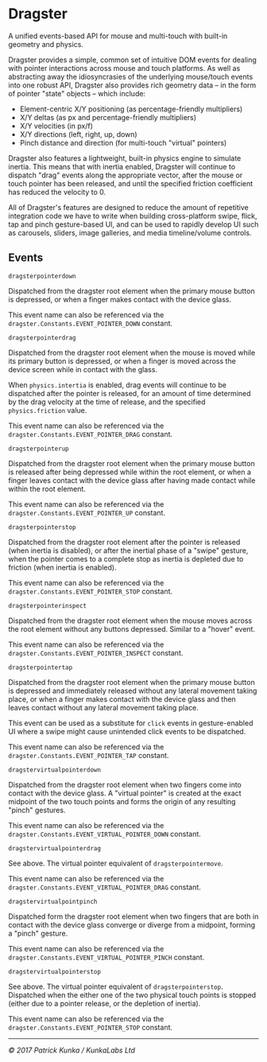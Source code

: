 # Dragster

A unified events-based API for mouse and multi-touch with built-in geometry and physics.

Dragster provides a simple, common set of intuitive DOM events for dealing with pointer interactions across mouse and touch platforms. As well as abstracting away the idiosyncrasies of the underlying mouse/touch events into one robust API, Dragster also provides rich geometry data – in the form of pointer "state" objects – which include:

- Element-centric X/Y positioning (as percentage-friendly multipliers)
- X/Y deltas (as px and percentage-friendly multipliers)
- X/Y velocities (in px/f)
- X/Y directions (left, right, up, down)
- Pinch distance and direction (for multi-touch "virtual" pointers)

Dragster also features a lightweight, built-in physics engine to simulate inertia. This means that with inertia enabled, Dragster will continue to dispatch "drag" events along the appropriate vector, after the mouse or touch pointer has been released, and until the specified friction coefficient has reduced the velocity to 0.

All of Dragster's features are designed to reduce the amount of repetitive integration code we have to write when building cross-platform swipe, flick, tap and pinch gesture-based UI, and can be used to rapidly develop UI such as carousels, sliders, image galleries, and media timeline/volume controls.

## Events

`dragsterpointerdown`

Dispatched from the dragster root element when the primary mouse button is depressed, or when a finger makes contact with the device glass.

This event name can also be referenced via the `dragster.Constants.EVENT_POINTER_DOWN` constant.

`dragsterpointerdrag`

Dispatched from the dragster root element when the mouse is moved while its primary button is depressed, or when a finger is moved across the device screen while in contact with the glass.

When `physics.intertia` is enabled, drag events will continue to be dispatched after the pointer is released, for an amount of time determined by the drag velocity at the time of release, and the specified `physics.friction` value.

This event name can also be referenced via the `dragster.Constants.EVENT_POINTER_DRAG` constant.

`dragsterpointerup`

Dispatched from the dragster root element when the primary mouse button is released after being depressed while within the root element, or when a finger leaves contact with the device glass after having made contact while within the root element.

This event name can also be referenced via the `dragster.Constants.EVENT_POINTER_UP` constant.

`dragsterpointerstop`

Dispatched from the dragster root element after the pointer is released (when inertia is disabled), or after the inertial phase of a "swipe" gesture, when the pointer comes to a complete stop as inertia is depleted due to friction (when inertia is enabled).

This event name can also be referenced via the `dragster.Constants.EVENT_POINTER_STOP` constant.

`dragsterpointerinspect`

Dispatched from the dragster root element when the mouse moves across the root element without any buttons depressed. Similar to a "hover" event.

This event name can also be referenced via the `dragster.Constants.EVENT_POINTER_INSPECT` constant.

`dragsterpointertap`

Dispatched from the dragster root element when the primary mouse button is depressed and immediately released without any lateral movement taking place, or when a finger makes contact with the device glass and then leaves contact without any lateral movement taking place.

This event can be used as a substitute for `click` events in gesture-enabled UI where a swipe might cause unintended click events to be dispatched.

This event name can also be referenced via the `dragster.Constants.EVENT_POINTER_TAP` constant.

`dragstervirtualpointerdown`

Dispatched from the dragster root element when two fingers come into contact with the device glass. A "virtual pointer" is created at the exact midpoint of the two touch points and forms the origin of any resulting "pinch" gestures.

This event name can also be referenced via the `dragster.Constants.EVENT_VIRTUAL_POINTER_DOWN` constant.

`dragstervirtualpointerdrag`

See above. The virtual pointer equivalent of `dragsterpointermove`.

This event name can also be referenced via the `dragster.Constants.EVENT_VIRTUAL_POINTER_DRAG` constant.

`dragstervirtualpointpinch`

Dispatched form the dragster root element when two fingers that are both in contact with the device glass converge or diverge from a midpoint, forming a "pinch" gesture.

This event name can also be referenced via the `dragster.Constants.EVENT_VIRTUAL_POINTER_PINCH` constant.

`dragstervirtualpointerstop`

See above. The virtual pointer equivalent of `dragsterpointerstop`. Dispatched when the either one of the two physical touch points is stopped (either due to a pointer release, or the depletion of inertia).

This event name can also be referenced via the `dragster.Constants.EVENT_POINTER_STOP` constant.

---
*&copy; 2017 Patrick Kunka / KunkaLabs Ltd*
